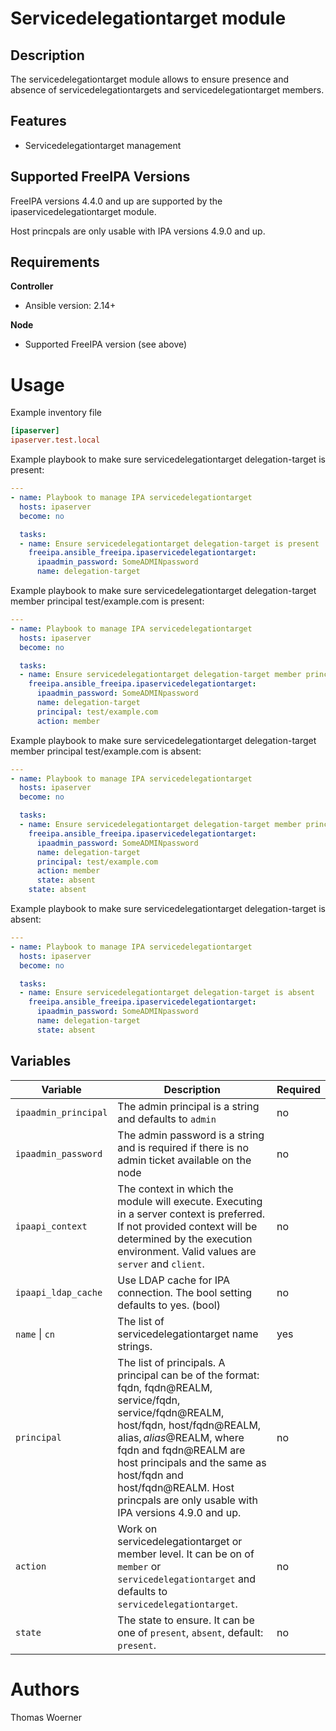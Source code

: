Servicedelegationtarget module
============

Description
-----------

The servicedelegationtarget module allows to ensure presence and absence of servicedelegationtargets and servicedelegationtarget members.

Features
--------

* Servicedelegationtarget management


Supported FreeIPA Versions
--------------------------

FreeIPA versions 4.4.0 and up are supported by the ipaservicedelegationtarget module.

Host princpals are only usable with IPA versions 4.9.0 and up.


Requirements
------------

**Controller**
* Ansible version: 2.14+

**Node**
* Supported FreeIPA version (see above)


Usage
=====

Example inventory file

```ini
[ipaserver]
ipaserver.test.local
```


Example playbook to make sure servicedelegationtarget delegation-target is present:

```yaml
---
- name: Playbook to manage IPA servicedelegationtarget
  hosts: ipaserver
  become: no

  tasks:
  - name: Ensure servicedelegationtarget delegation-target is present
    freeipa.ansible_freeipa.ipaservicedelegationtarget:
      ipaadmin_password: SomeADMINpassword
      name: delegation-target
```


Example playbook to make sure servicedelegationtarget delegation-target member principal test/example.com is present:

```yaml
---
- name: Playbook to manage IPA servicedelegationtarget
  hosts: ipaserver
  become: no

  tasks:
  - name: Ensure servicedelegationtarget delegation-target member principal test/example.com is present
    freeipa.ansible_freeipa.ipaservicedelegationtarget:
      ipaadmin_password: SomeADMINpassword
      name: delegation-target
      principal: test/example.com
      action: member
```


Example playbook to make sure servicedelegationtarget delegation-target member principal test/example.com is absent:

```yaml
---
- name: Playbook to manage IPA servicedelegationtarget
  hosts: ipaserver
  become: no

  tasks:
  - name: Ensure servicedelegationtarget delegation-target member principal test/example.com is absent
    freeipa.ansible_freeipa.ipaservicedelegationtarget:
      ipaadmin_password: SomeADMINpassword
      name: delegation-target
      principal: test/example.com
      action: member
      state: absent
    state: absent
```


Example playbook to make sure servicedelegationtarget delegation-target is absent:

```yaml
---
- name: Playbook to manage IPA servicedelegationtarget
  hosts: ipaserver
  become: no

  tasks:
  - name: Ensure servicedelegationtarget delegation-target is absent
    freeipa.ansible_freeipa.ipaservicedelegationtarget:
      ipaadmin_password: SomeADMINpassword
      name: delegation-target
      state: absent
```


Variables
---------

Variable | Description | Required
-------- | ----------- | --------
`ipaadmin_principal` | The admin principal is a string and defaults to `admin` | no
`ipaadmin_password` | The admin password is a string and is required if there is no admin ticket available on the node | no
`ipaapi_context` | The context in which the module will execute. Executing in a server context is preferred. If not provided context will be determined by the execution environment. Valid values are `server` and `client`. | no
`ipaapi_ldap_cache` | Use LDAP cache for IPA connection. The bool setting defaults to yes. (bool) | no
`name` \| `cn` | The list of servicedelegationtarget name strings. | yes
`principal` |  The list of principals. A principal can be of the format: fqdn, fqdn@REALM, service/fqdn, service/fqdn@REALM, host/fqdn, host/fqdn@REALM, alias$, alias$@REALM, where fqdn and fqdn@REALM are host principals and the same as host/fqdn and host/fqdn@REALM. Host princpals are only usable with IPA versions 4.9.0 and up. | no
`action` | Work on servicedelegationtarget or member level. It can be on of `member` or `servicedelegationtarget` and defaults to `servicedelegationtarget`. | no
`state` | The state to ensure. It can be one of `present`, `absent`, default: `present`. | no


Authors
=======

Thomas Woerner
